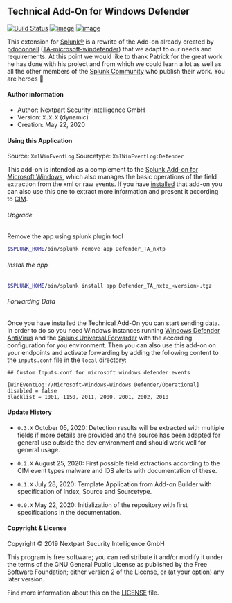 ## Technical Add-On for Windows Defender

[![Build Status](https://dev.azure.com/NEXTPART/Splunking/_apis/build/status/Defender%20TA?repoName=Defender_TA_nxtp&branchName=main)](https://dev.azure.com/NEXTPART/Splunking/_build/latest?definitionId=169&repoName=Defender_TA_nxtp&branchName=main)
[![image](https://img.shields.io/badge/Maintained%20in-Azure%20DevOps-1f425f.svg?logo=Azure%20DevOps)](https://dev.azure.com/NEXTPART/Splunking)
[![image](https://img.shields.io/badge/Contact-NEXTPART-1abc9c.svg)](mailto:info@nextpart.io)

This extension for [Splunk®](https://www.splunk.com/) is a rewrite of the Add-on already created by
[pdoconnell](https://github.com/pdoconnell)
([TA-microsoft-windefender](https://github.com/pdoconnell/TA-microsoft-windefender)) that we adapt
to our needs and requirements. At this point we would like to thank Patrick for the great work he
has done with his project and from which we could learn a lot as well as all the other members of
the [Splunk Community](https://community.splunk.com/t5/Community/ct-p/en-us) who publish their work.
You are heroes :clap:

#### Author information

- Author: Nextpart Security Intelligence GmbH
- Version: `X.X.X` (dynamic)
- Creation: May 22, 2020

#### Using this Application

Source: `XmlWinEventLog` Sourcetype: `XmlWinEventLog:Defender`

This add-on is intended as a complement to the
[Splunk Add-on for Microsoft Windows](https://splunkbase.splunk.com/app/742/), which also manages
the basic operations of the field extraction from the xml or raw events. If you have
[installed](https://docs.splunk.com/Documentation/WindowsAddOn/latest/User/Install) that add-on you
can also use this one to extract more information and present it according to
[CIM](https://docs.splunk.com/Documentation/CIM/latest/User/Overview).

###### Upgrade

Remove the app using splunk plugin tool

```bash
$SPLUNK_HOME/bin/splunk remove app Defender_TA_nxtp
```

###### Install the app

```bash
$SPLUNK_HOME/bin/splunk install app Defender_TA_nxtp_<version>.tgz
```

###### Forwarding Data

Once you have installed the Technical Add-On you can start sending data. In order to do so you need
Windows instances running
[Windows Defender AntiVirus](https://docs.microsoft.com/en-gb/windows/security/threat-protection/microsoft-defender-antivirus/microsoft-defender-antivirus-in-windows-10)
and the [Splunk Universal Forwarder](https://www.splunk.com/en_us/download/universal-forwarder.html)
with the according configuration for you environment. Then you can also use this add-on on your
endpoints and activate forwarding by adding the following content to the `inputs.conf` file in the
`local` directory:

```
## Custom Inputs.conf for microsoft windows defender events

[WinEventLog://Microsoft-Windows-Windows Defender/Operational]
disabled = false
blacklist = 1001, 1150, 2011, 2000, 2001, 2002, 2010
```

#### Update History

- `0.3.X` October 05, 2020: Detection results will be extracted with multiple fields if more details
  are provided and the source has been adapted for general use outside the dev environment and
  should work well for general usage.

- `0.2.X` August 25, 2020: First possible field extractions according to the CIM event types malware
  and IDS alerts with documentation of these.

- `0.1.X` July 28, 2020: Template Application from Add-on Builder with specification of Index,
  Source and Sourcetype.

- `0.0.X` May 22, 2020: Initialization of the repository with first specifications in the
  documentation.

#### Copyright & License

Copyright © 2019 Nextpart Security Intelligence GmbH

This program is free software; you can redistribute it and/or modify it under the terms of the GNU
General Public License as published by the Free Software Foundation; either version 2 of the
License, or (at your option) any later version.

Find more information about this on the [LICENSE](./LICENSE) file.
